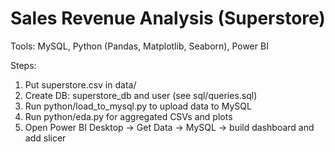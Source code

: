 # Sales Revenue Analysis (Superstore)

Tools: MySQL, Python (Pandas, Matplotlib, Seaborn), Power BI

Steps:
1. Put superstore.csv in data/
2. Create DB: superstore_db and user (see sql/queries.sql)
3. Run python/load_to_mysql.py to upload data to MySQL
4. Run python/eda.py for aggregated CSVs and plots
5. Open Power BI Desktop → Get Data → MySQL → build dashboard and add slicer
